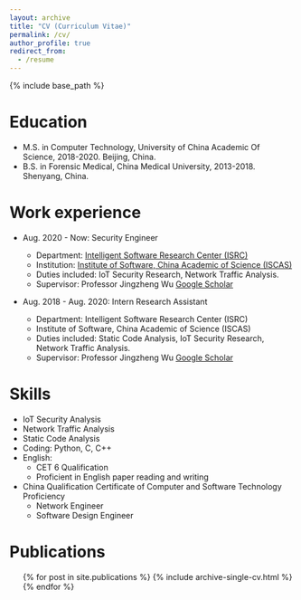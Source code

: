 ```yaml
---
layout: archive
title: "CV (Curriculum Vitae)"
permalink: /cv/
author_profile: true
redirect_from:
  - /resume
---
```


{% include base_path %}

Education
======

* M.S. in Computer Technology, University of China Academic Of Science, 2018-2020. Beijing, China.
* B.S. in Forensic Medical, China Medical University, 2013-2018. Shenyang, China.

Work experience
======
* Aug. 2020 - Now: Security Engineer
  * Department: [Intelligent Software Research Center (ISRC)](https://isrc.iscas.ac.cn/)
  * Institution: [Institute of Software, China Academic of Science (ISCAS)](http://www.iscas.ac.cn/)
  * Duties included: IoT Security Research, Network Traffic Analysis.
  * Supervisor: Professor Jingzheng Wu [Google Scholar](https://scholar.google.com/citations?user=ePUcUP4AAAAJ&hl=en)

* Aug. 2018 - Aug. 2020: Intern Research Assistant
  * Department: Intelligent Software Research Center (ISRC)
  * Institute of Software, China Academic of Science (ISCAS)
  * Duties included: Static Code Analysis, IoT Security Research, Network Traffic Analysis.
  * Supervisor: Professor Jingzheng Wu [Google Scholar](https://scholar.google.com/citations?user=ePUcUP4AAAAJ&hl=en)

Skills
======

* IoT Security Analysis
* Network Traffic Analysis
* Static Code Analysis
* Coding: Python, C, C++
* English:
  * CET 6 Qualification
  * Proficient in English paper reading and writing
* China Qualification Certificate of Computer and Software Technology Proficiency
  * Network Engineer
  * Software Design Engineer

Publications
======
  <ul>{% for post in site.publications %}
    {% include archive-single-cv.html %}
  {% endfor %}</ul>
  
<!-- Talks
======
  <ul>{% for post in site.talks %}
    {% include archive-single-talk-cv.html %}
  {% endfor %}</ul>
  
Teaching
======
  <ul>{% for post in site.teaching %}
    {% include archive-single-cv.html %}
  {% endfor %}</ul>
  
Service and leadership
======
* Currently signed in to 43 different slack teams -->
